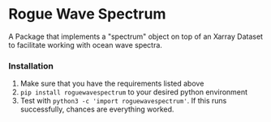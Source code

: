 # Rogue Wave Spectrum
A Package that implements a "spectrum" object on top of an Xarray Dataset to facilitate working with ocean wave spectra.

### Installation
1. Make sure that you have the requirements listed above
2. `pip install roguewavespectrum` to your desired python environment
3. Test with `python3 -c 'import roguewavespectrum'`. If this runs successfully, chances are everything worked.
